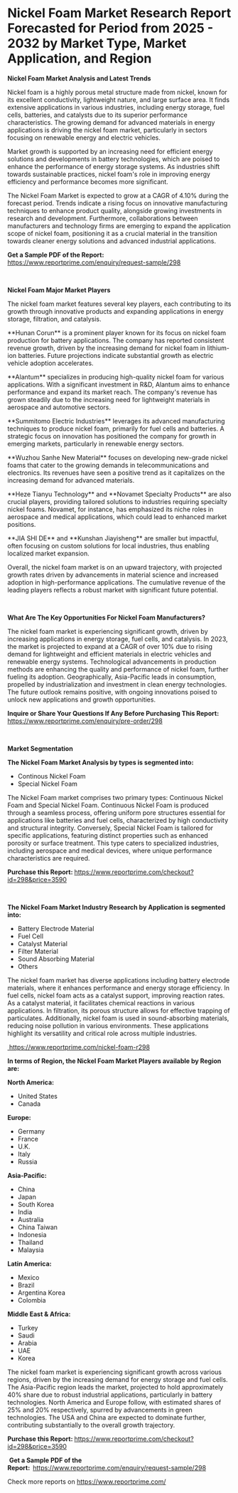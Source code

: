 <p><h1>Nickel Foam Market Research Report Forecasted for Period from 2025 -  2032 by Market Type, Market Application, and Region</h1></p><p><strong>Nickel Foam Market Analysis and Latest Trends</strong></p>
<p><p>Nickel foam is a highly porous metal structure made from nickel, known for its excellent conductivity, lightweight nature, and large surface area. It finds extensive applications in various industries, including energy storage, fuel cells, batteries, and catalysts due to its superior performance characteristics. The growing demand for advanced materials in energy applications is driving the nickel foam market, particularly in sectors focusing on renewable energy and electric vehicles.</p><p>Market growth is supported by an increasing need for efficient energy solutions and developments in battery technologies, which are poised to enhance the performance of energy storage systems. As industries shift towards sustainable practices, nickel foam's role in improving energy efficiency and performance becomes more significant.</p><p>The Nickel Foam Market is expected to grow at a CAGR of 4.10% during the forecast period. Trends indicate a rising focus on innovative manufacturing techniques to enhance product quality, alongside growing investments in research and development. Furthermore, collaborations between manufacturers and technology firms are emerging to expand the application scope of nickel foam, positioning it as a crucial material in the transition towards cleaner energy solutions and advanced industrial applications.</p></p>
<p><strong>Get a Sample PDF of the Report:&nbsp;</strong> <a href="https://www.reportprime.com/enquiry/request-sample/298?utm_campaign=2440&utm_medium=2&utm_source=Github&utm_content=ia&utm_term=18032025&utm_id=nickel-foam">https://www.reportprime.com/enquiry/request-sample/298</a></p>
<p>&nbsp;</p>
<p><strong>Nickel Foam Major Market Players</strong></p>
<p><p>The nickel foam market features several key players, each contributing to its growth through innovative products and expanding applications in energy storage, filtration, and catalysis.</p><p>**Hunan Corun** is a prominent player known for its focus on nickel foam production for battery applications. The company has reported consistent revenue growth, driven by the increasing demand for nickel foam in lithium-ion batteries. Future projections indicate substantial growth as electric vehicle adoption accelerates.</p><p>**Alantum** specializes in producing high-quality nickel foam for various applications. With a significant investment in R&D, Alantum aims to enhance performance and expand its market reach. The company's revenue has grown steadily due to the increasing need for lightweight materials in aerospace and automotive sectors.</p><p>**Summitomo Electric Industries** leverages its advanced manufacturing techniques to produce nickel foam, primarily for fuel cells and batteries. A strategic focus on innovation has positioned the company for growth in emerging markets, particularly in renewable energy sectors.</p><p>**Wuzhou Sanhe New Material** focuses on developing new-grade nickel foams that cater to the growing demands in telecommunications and electronics. Its revenues have seen a positive trend as it capitalizes on the increasing demand for advanced materials.</p><p>**Heze Tianyu Technology** and **Novamet Specialty Products** are also crucial players, providing tailored solutions to industries requiring specialty nickel foams. Novamet, for instance, has emphasized its niche roles in aerospace and medical applications, which could lead to enhanced market positions.</p><p>**JIA SHI DE** and **Kunshan Jiayisheng** are smaller but impactful, often focusing on custom solutions for local industries, thus enabling localized market expansion.</p><p>Overall, the nickel foam market is on an upward trajectory, with projected growth rates driven by advancements in material science and increased adoption in high-performance applications. The cumulative revenue of the leading players reflects a robust market with significant future potential.</p></p>
<p>&nbsp;</p>
<p><strong>What Are The Key Opportunities For Nickel Foam Manufacturers?</strong></p>
<p><p>The nickel foam market is experiencing significant growth, driven by increasing applications in energy storage, fuel cells, and catalysis. In 2023, the market is projected to expand at a CAGR of over 10% due to rising demand for lightweight and efficient materials in electric vehicles and renewable energy systems. Technological advancements in production methods are enhancing the quality and performance of nickel foam, further fueling its adoption. Geographically, Asia-Pacific leads in consumption, propelled by industrialization and investment in clean energy technologies. The future outlook remains positive, with ongoing innovations poised to unlock new applications and growth opportunities.</p></p>
<p><strong>Inquire or Share Your Questions If Any Before Purchasing This Report:</strong> <a href="https://www.reportprime.com/enquiry/pre-order/298?utm_campaign=2440&utm_medium=2&utm_source=Github&utm_content=ia&utm_term=18032025&utm_id=nickel-foam">https://www.reportprime.com/enquiry/pre-order/298</a></p>
<p>&nbsp;</p>
<p><strong>Market Segmentation</strong></p>
<p><strong>The Nickel Foam Market Analysis by types is segmented into:</strong></p>
<p><ul><li>Continous Nickel Foam</li><li>Special Nickel Foam</li></ul></p>
<p><p>The Nickel Foam market comprises two primary types: Continuous Nickel Foam and Special Nickel Foam. Continuous Nickel Foam is produced through a seamless process, offering uniform pore structures essential for applications like batteries and fuel cells, characterized by high conductivity and structural integrity. Conversely, Special Nickel Foam is tailored for specific applications, featuring distinct properties such as enhanced porosity or surface treatment. This type caters to specialized industries, including aerospace and medical devices, where unique performance characteristics are required.</p></p>
<p><strong>Purchase this Report:&nbsp;</strong><a href="https://www.reportprime.com/checkout?id=298&price=3590&utm_campaign=2440&utm_medium=2&utm_source=Github&utm_content=ia&utm_term=18032025&utm_id=nickel-foam">https://www.reportprime.com/checkout?id=298&price=3590</a></p>
<p>&nbsp;</p>
<p><strong>The Nickel Foam Market Industry Research by Application is segmented into:</strong></p>
<p><ul><li>Battery Electrode Material</li><li>Fuel Cell</li><li>Catalyst Material</li><li>Filter Material</li><li>Sound Absorbing Material</li><li>Others</li></ul></p>
<p><p>The nickel foam market has diverse applications including battery electrode materials, where it enhances performance and energy storage efficiency. In fuel cells, nickel foam acts as a catalyst support, improving reaction rates. As a catalyst material, it facilitates chemical reactions in various applications. In filtration, its porous structure allows for effective trapping of particulates. Additionally, nickel foam is used in sound-absorbing materials, reducing noise pollution in various environments. These applications highlight its versatility and critical role across multiple industries.</p></p>
<p><a href="https://www.reportprime.com/nickel-foam-r298?utm_campaign=2440&utm_medium=2&utm_source=Github&utm_content=ia&utm_term=18032025&utm_id=nickel-foam">&nbsp;https://www.reportprime.com/nickel-foam-r298</a></p>
<p><strong>In terms of Region, the Nickel Foam Market Players available by Region are:</strong></p>
<p>
    <p> <strong> North America: </strong>
        <ul>
            <li>United States</li>
            <li>Canada</li>
        </ul>
        </p> 
    <p> <strong> Europe: </strong>
        <ul>
            <li>Germany</li>
            <li>France</li>
            <li>U.K.</li>
            <li>Italy</li>
            <li>Russia</li>
        </ul>
        </p> 
    <p> <strong> Asia-Pacific: </strong>
        <ul>
            <li>China</li>
            <li>Japan</li>
            <li>South Korea</li>
            <li>India</li>
            <li>Australia</li>
            <li>China Taiwan</li>
            <li>Indonesia</li>
            <li>Thailand</li>
            <li>Malaysia</li>
        </ul>
        </p> 
    <p> <strong> Latin America: </strong>
        <ul>
            <li>Mexico</li>
            <li>Brazil</li>
            <li>Argentina Korea</li>
            <li>Colombia</li>
        </ul>
        </p> 
    <p> <strong> Middle East & Africa: </strong>
        <ul>
            <li>Turkey</li>
            <li>Saudi</li>
            <li>Arabia</li>
            <li>UAE</li>
            <li>Korea</li>
        </ul>
    </p>
    </p>
<p><p>The nickel foam market is experiencing significant growth across various regions, driven by the increasing demand for energy storage and fuel cells. The Asia-Pacific region leads the market, projected to hold approximately 40% share due to robust industrial applications, particularly in battery technologies. North America and Europe follow, with estimated shares of 25% and 20% respectively, spurred by advancements in green technologies. The USA and China are expected to dominate further, contributing substantially to the overall growth trajectory.</p></p>
<p><strong>Purchase this Report: </strong><a href="https://www.reportprime.com/checkout?id=298&price=3590&utm_campaign=2440&utm_medium=2&utm_source=Github&utm_content=ia&utm_term=18032025&utm_id=nickel-foam">https://www.reportprime.com/checkout?id=298&price=3590</a></p>
<p>&nbsp;<strong>Get a Sample PDF of the Report:&nbsp;&nbsp;</strong><a href="https://www.reportprime.com/enquiry/request-sample/298?utm_campaign=2440&utm_medium=2&utm_source=Github&utm_content=ia&utm_term=18032025&utm_id=nickel-foam">https://www.reportprime.com/enquiry/request-sample/298</a></p>
<p><strong></strong></p>
<p>Check more reports on <a href="https://www.reportprime.com/?utm_campaign=2440&utm_medium=2&utm_source=Github&utm_content=ia&utm_term=18032025&utm_id=nickel-foam">https://www.reportprime.com/</a></p>